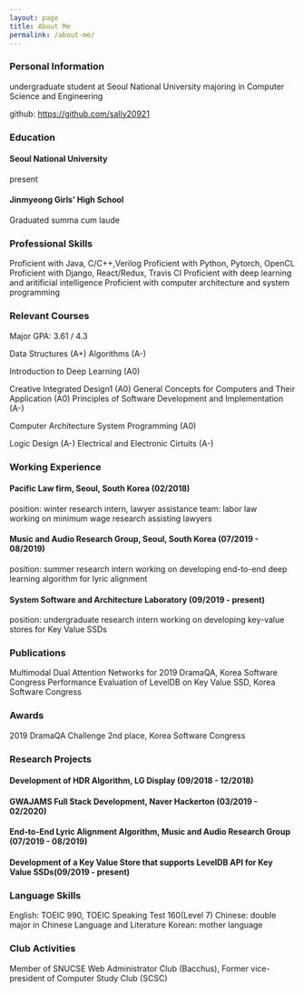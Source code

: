 ```yaml
---
layout: page
title: About Me
permalink: /about-me/
---
```


### Personal Information 

undergraduate student at Seoul National University 
majoring in Computer Science and Engineering 

github: https://github.com/sally20921

### Education 
#### Seoul National University 
present 
#### Jinmyeong Girls' High School
Graduated summa cum laude 

### Professional Skills 

Proficient with Java, C/C++,Verilog
Proficient with Python, Pytorch, OpenCL
Proficient with Django, React/Redux, Travis CI
Proficient with deep learning and aritificial intelligence 
Proficient with computer architecture and system programming 

### Relevant Courses 

Major GPA: 3.61 / 4.3

Data Structures (A+)
Algorithms (A-)

Introduction to Deep Learning (A0)

Creative Integrated Design1 (A0)
General Concepts for Computers and Their Application (A0)
Principles of Software Development and Implementation (A-)

Computer Architecture 
System Programming (A0)

Logic Design (A-)
Electrical and Electronic Cirtuits (A-)




### Working Experience  

#### Pacific Law firm, Seoul, South Korea (02/2018)
position: winter research intern, lawyer assistance 
team: labor law  
working on minimum wage research assisting lawyers 

#### Music and Audio Research Group, Seoul, South Korea (07/2019 - 08/2019)
position: summer research intern 
working on developing end-to-end deep learning algorithm for lyric alignment 

#### System Software and Architecture Laboratory (09/2019 - present)
position: undergraduate research intern 
working on developing key-value stores for Key Value SSDs


### Publications 
Multimodal Dual Attention Networks for 2019 DramaQA, Korea Software Congress 
Performance Evaluation of LevelDB on Key Value SSD, Korea Software Congress 

### Awards 

2019 DramaQA Challenge 2nd place, Korea Software Congress 

### Research Projects 
#### Development of HDR Algorithm, LG Display (09/2018 - 12/2018)
#### GWAJAMS Full Stack Development, Naver Hackerton (03/2019 - 02/2020)
#### End-to-End Lyric Alignment Algorithm, Music and Audio Research Group (07/2019 - 08/2019)
#### Development of a Key Value Store that supports LevelDB API for Key Value SSDs(09/2019 - present) 



### Language Skills
English: TOEIC 990, TOEIC  Speaking Test 160(Level 7)
Chinese: double major in Chinese Language and Literature
Korean: mother language

### Club Activities
Member of SNUCSE Web Administrator Club (Bacchus), Former vice-president of
Computer Study Club (SCSC)
